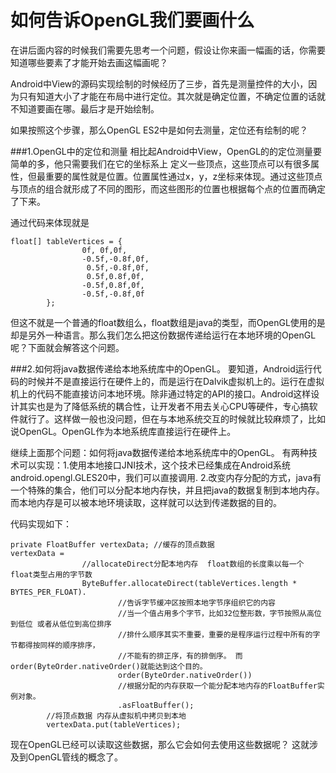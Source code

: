 # 如何告诉OpenGL我们要画什么
在讲后面内容的时候我们需要先思考一个问题，假设让你来画一幅画的话，你需要知道哪些要素了才能开始去画这幅画呢？

Android中View的源码实现绘制的时候经历了三步，首先是测量控件的大小，因为只有知道大小了才能在布局中进行定位。其次就是确定位置，不确定位置的话就不知道要画在哪。最后才是开始绘制。

如果按照这个步骤，那么OpenGL ES2中是如何去测量，定位还有绘制的呢？

###1.OpenGL中的定位和测量
相比起Android中View，OpenGL的的定位测量要简单的多，他只需要我们在它的坐标系上 定义一些顶点，这些顶点可以有很多属性，但最重要的属性就是位置。位置属性通过x，y，z坐标来体现。通过这些顶点与顶点的组合就形成了不同的图形，而这些图形的位置也根据每个点的位置而确定了下来。

通过代码来体现就是
```
float[] tableVertices = {
                0f, 0f,0f,
                -0.5f,-0.8f,0f,
                 0.5f,-0.8f,0f,
                 0.5f,0.8f,0f,
                -0.5f,0.8f,0f,
                -0.5f,-0.8f,0f
        };
```

但这不就是一个普通的float数组么，float数组是java的类型，而OpenGL使用的是却是另外一种语言。那么我们怎么把这份数据传递给运行在本地环境的OpenGL呢？下面就会解答这个问题。

###2.如何将java数据传递给本地系统库中的OpenGL。
要知道，Android运行代码的时候并不是直接运行在硬件上的，而是运行在Dalvik虚拟机上的。运行在虚拟机上的代码不能直接访问本地环境。除非通过特定的API的接口。Android这样设计其实也是为了降低系统的耦合性，让开发者不用去关心CPU等硬件，专心搞软件就行了。这样做一般也没问题，但在与本地系统交互的时候就比较麻烦了，比如说OpenGL。OpenGL作为本地系统库直接运行在硬件上。

继续上面那个问题：如何将java数据传递给本地系统库中的OpenGL。
有两种技术可以实现：1.使用本地接口JNI技术，这个技术已经集成在Android系统android.opengl.GLES20中，我们可以直接调用.
2.改变内存分配的方式，java有一个特殊的集合，他们可以分配本地内存快，并且把java的数据复制到本地内存。而本地内存是可以被本地环境读取，这样就可以达到传递数据的目的。

代码实现如下：
```
private FloatBuffer vertexData; //缓存的顶点数据
vertexData =
                //allocateDirect分配本地内存  float数组的长度乘以每一个float类型占用的字节数
                ByteBuffer.allocateDirect(tableVertices.length * BYTES_PER_FLOAT).
                        //告诉字节缓冲区按照本地字节序组织它的内容
                        //当一个值占用多个字节，比如32位整形数，字节按照从高位到低位 或者从低位到高位排序
                        //排什么顺序其实不重要，重要的是程序运行过程中所有的字节都得按同样的顺序排序，
                        //不能有的排正序，有的排倒序。 而  order(ByteOrder.nativeOrder()就能达到这个目的。
                        order(ByteOrder.nativeOrder())
                        //根据分配的内存获取一个能分配本地内存的FloatBuffer实例对象。
                        .asFloatBuffer();
        //将顶点数据 内存从虚拟机中拷贝到本地
        vertexData.put(tableVertices);

```

现在OpenGL已经可以读取这些数据，那么它会如何去使用这些数据呢？
这就涉及到OpenGL管线的概念了。








